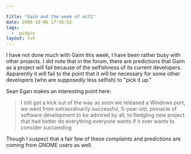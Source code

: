 ```yaml
---

title: "Gaim and the week of oct1"
date: 2006-10-06 17:45:52
tags:
  -  pidgin
layout: rut
---
```


I have not done much with Gaim this week, I have been rather busy with other projects.  I did note that in the forum, there are predictions that Gaim as a project will fail because of the selfishness of its current developers.  Apparently it will fail to the point that it will be necessary for some other developers (who are supposedly less selfish) to "pick it up."  

Sean Egan makes an interesting point here:

<blockquote>I still got a kick out of the way as soon we released a Windows port, we went from extraordinarily successful, 5-year-old, pinnacle of software development to be admired by all, to fledgling new project that had better do everything everyone wants if it ever wants to consider succeeding</blockquote>

Though I suspect that a fair few of these complaints and predictions are coming from GNOME users as well.

